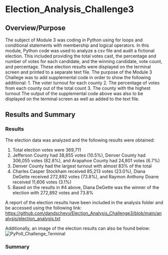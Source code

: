 # Election_Analysis_Challenge3

## Overview/Purpose
The subject of Module 3 was coding in Python using for loops and conditional statements with membership and logical operators.  In this module, Python code was used to analyze a csv file and audit a fictional election.  This included providing the total votes cast, the percentage and number of votes for each candidate, and the winning candidate, vote count, and percentage.  These election results were displayed on the terminal screen and printed to a separate text file.  The purpose of the Module 3 Challege was to add supplemental code in order to show the following additional:
    1.  The voter turnout for each county
    2.  The percentage of votes from each county out of the total count
    3.  The county with the highest turnout
The output of the supplemental code above was also to be displayed on the terminal screen as well as added to the text file.

## Results and Summary

### Results 
The election data was analyzed and the following results were obtained:
  1.  Total election votes were 369,711
  2.  Jefferson County had 38,855 votes (10.5%), Denver County had 306,055 votes (82.8%), and Arapahoe County had 24,801 votes (6.7%)
  3.  Denver County had the largest turnout with almost 83% of the total
  4.  Charles Casper Stockham received 85,213 votes (23.0%), Diana DeGette received 272,892 votes (73.8%), and Raymon Anthony Doane received 11,606 votes (3.1%)
  5.  Based on the results in #4 above, Diana DeGette was the winner of the election with 272,892 votes and 73.8%

A report of the election results have been included in the analysis folder and be accessed using the following link: https://github.com/dandschevy/Election_Analysis_Challenge3/blob/main/analysis/election_analysis.txt  

Additionally, an image of the election results can also be found below:
![PyPoll_Challenge_Terminal](https://user-images.githubusercontent.com/90434559/136714841-3168a242-80d1-4cd7-979a-10203ffe64c7.png)



### Summary



